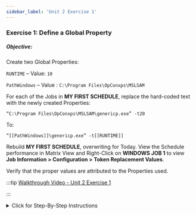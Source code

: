 ```yaml
---
sidebar_label: 'Unit 2 Exercise 1'
---
```


### Exercise 1: Define a Global Property

##### Objective:

Create two Global Properties:

```RUNTIME``` – Value: ```10```

```PathWindows``` – Value : ```C:\Program Files\OpConxps\MSLSAM```


For each of the Jobs in **MY FIRST SCHEDULE**, replace the hard-coded text with the newly created Properties:

```“C:\Program Files\OpConxps\MSLSAM\genericp.exe” -t20```

To:

```“[[PathWindows]]\genericp.exe” -t[[RUNTIME]]```

Rebuild **MY FIRST SCHEDULE**, overwriting for Today. View the Schedule performance in Matrix View and Right-Click on **WINDOWS JOB 1** to view **Job Information > Configuration > Token Replacement Values**. 

Verify that the proper values are attributed to the Properties used.

<!--
<video width="320" height="240" controls>
  <source src="videobasic/U2E1.mp4" type="video/mp4"></source>
Your browser does not support the video tag.
</video>
-->

:::tip [Walkthrough Video - Unit 2 Exercise 1](../static/videobasic/U2E1.mp4)

:::

<details>

<summary>Click for Step-By-Step Instructions</summary>

1.	Under the **Administration** topic, Double-Click on **Global Properties**. 
2.	Click the **Add** button on the Global Properties toolbar. 
3.	In the **Name** textbox, type ```RUNTIME```.
4.	Add this **Documentation** to the **Global Property**:
This Global Property will store the number of seconds to run the program.
5.	In the **Value** textbox, type ```10```.
  * **Do not check the Encrypted checkbox.**
6.	Click the **Save** button on the Global Properties toolbar.
7.	Click the **Add** button on the Global Properties toolbar. 
8.	In the **Name** textbox, type ```PathWindows```.
9.	Add Documentation to the Global Property.
10.	In the **Value** textbox, type:

```C:\Program Files\OpConxps\MSLSAM```

11.	Click the **Save** button on the Global Properties toolbar.
12.	Close the **Global Properties** tab.
13.	Under **Administration**, click on **Job Master**.
14.	In the **Schedule** drop-down list, select **My First Schedule**.
15.	In the **Job** drop-down list, select **Windows Job 1**.
16.	Update your command line to use the new properties in place of the hard-coded text.
Change the following:

```“C:\Program Files\OpConxps\MSLSAM\genericp.exe” –t20```  

to:

```“[[PathWindows]]\genericp.exe” –t[[RUNTIME]]```

17.	Click the **Save** button.
18.	Repeat for **Windows Job 2** through **Windows Job 5**.
19.	Close the **Job Master** tab.
20.	Open the **List** or **Matrix**.
21.	Navigate to the current date.
22.	Verify that **My First Schedule** has completed.  
  * **_If not, then we need to cancel all Jobs to close the Schedule_**.
23.	Open the **Schedule Build** screen.
24.	Select **My First Schedule** from the **Schedule Selection** box.
25.	Check the **Overwrite Existing Schedule** checkbox.
26.	Press the **Build** button.
27.	Click the **Released** radio button.
28.	Click the **OK** button.
29.	Close the **Build Schedules** screen.
30.	Open the **List** or **Matrix**.
31.	Navigate to the current date.
32.	Expand (if in the **List** view) or click (if in the **Matrix** view) **My First Schedule**.
33.	Verify that all Jobs **Finished OK**.
34.	Right-Click on **Windows Job 1**.
35.	Select **Job Information**.
36.	Click the **Configuration** tab.
37.	Click the **Token Replacement Values** row in the grid.
38.	Verify that the proper value was attributed to each Global Property in the Token Replacement Values row.
39.	Click **OK** and close the **List/Matrix** view.

</details>
